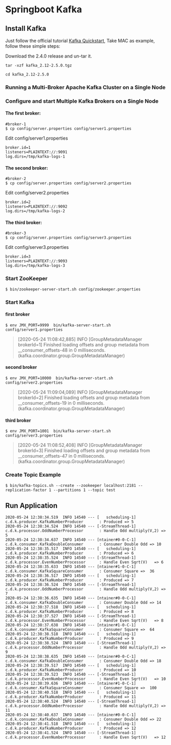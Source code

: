 Springboot Kafka
===================



## <i class="icon-folder-open"></i> Install Kafka

Just follow the official tutorial [Kafka Quickstart](https://kafka.apache.org/quickstart),
Take MAC as example, follow these simple steps: 

Download the 2.4.0 release and un-tar it.


```
tar -xzf kafka_2.12-2.5.0.tgz

cd kafka_2.12-2.5.0
```


### Running a Multi-Broker Apache Kafka Cluster on a Single Node

### Configure and start Multiple Kafka Brokers on a Single Node

#### The first broker:
```
#broker-1
$ cp config/server.properties config/server1.properties
```

Edit config/server1.properties

```
broker.id=1
listeners=PLAINTEXT://:9091
log.dirs=/tmp/kafka-logs-1
```

#### The second broker:
```
#broker-2
$ cp config/server.properties config/server2.properties
```

Edit config/server2.properties

```
broker.id=2
listeners=PLAINTEXT://:9092
log.dirs=/tmp/kafka-logs-2
```

#### The third broker:
```
#broker-3
$ cp config/server.properties config/server3.properties
```
Edit config/server3.properties

```
broker.id=3
listeners=PLAINTEXT://:9093
log.dirs=/tmp/kafka-logs-3
```

### Start ZooKeeper 

```
$ bin/zookeeper-server-start.sh config/zookeeper.properties
```

### Start Kafka
#### first broker 
```
$ env JMX_PORT=9999  bin/kafka-server-start.sh config/server1.properties
```
> [2020-05-24 11:08:42,885] INFO [GroupMetadataManager brokerId=1] Finished loading offsets and group metadata from __consumer_offsets-48 in 0 milliseconds. (kafka.coordinator.group.GroupMetadataManager)


#### second broker 
```
$ env JMX_PORT=10000  bin/kafka-server-start.sh config/server2.properties
```
> [2020-05-24 11:09:04,089] INFO [GroupMetadataManager brokerId=2] Finished loading offsets and group metadata from __consumer_offsets-19 in 0 milliseconds. (kafka.coordinator.group.GroupMetadataManager)


#### third broker 
```
$ env JMX_PORT=1001  bin/kafka-server-start.sh config/server3.properties
```
> [2020-05-24 11:08:52,408] INFO [GroupMetadataManager brokerId=3] Finished loading offsets and group metadata from __consumer_offsets-47 in 0 milliseconds. (kafka.coordinator.group.GroupMetadataManager)


### Create Topic Example
```
$ bin/kafka-topics.sh --create --zookeeper localhost:2181 --replication-factor 1 --partitions 1 --topic test
```

## <i class="icon-folder-open"></i> Run Application

```
2020-05-24 12:38:34.519  INFO 14540 --- [   scheduling-1] c.d.k.producer.KafkaNumberProducer       : Produced => 5
2020-05-24 12:38:34.524  INFO 14540 --- [-StreamThread-1] c.d.k.processor.OddNumberProcessor       : Handle Odd multiply(V,2) => 5
2020-05-24 12:38:34.637  INFO 14540 --- [ntainer#0-0-C-1] c.d.k.consumer.KafkaDoubleConsumer       : Consumer Double Odd => 10
2020-05-24 12:38:35.517  INFO 14540 --- [   scheduling-1] c.d.k.producer.KafkaNumberProducer       : Produced => 6
2020-05-24 12:38:35.524  INFO 14540 --- [-StreamThread-1] c.d.k.processor.EvenNumberProcessor      : Handle Even Sqrt(V)   => 6
2020-05-24 12:38:35.633  INFO 14540 --- [ntainer#1-0-C-1] c.d.k.consumer.KafkaSquareConsumer       : Consumer Square =>  36
2020-05-24 12:38:36.517  INFO 14540 --- [   scheduling-1] c.d.k.producer.KafkaNumberProducer       : Produced => 7
2020-05-24 12:38:36.524  INFO 14540 --- [-StreamThread-1] c.d.k.processor.OddNumberProcessor       : Handle Odd multiply(V,2) => 7
2020-05-24 12:38:36.635  INFO 14540 --- [ntainer#0-0-C-1] c.d.k.consumer.KafkaDoubleConsumer       : Consumer Double Odd => 14
2020-05-24 12:38:37.518  INFO 14540 --- [   scheduling-1] c.d.k.producer.KafkaNumberProducer       : Produced => 8
2020-05-24 12:38:37.527  INFO 14540 --- [-StreamThread-1] c.d.k.processor.EvenNumberProcessor      : Handle Even Sqrt(V)   => 8
2020-05-24 12:38:37.638  INFO 14540 --- [ntainer#1-0-C-1] c.d.k.consumer.KafkaSquareConsumer       : Consumer Square =>  64
2020-05-24 12:38:38.518  INFO 14540 --- [   scheduling-1] c.d.k.producer.KafkaNumberProducer       : Produced => 9
2020-05-24 12:38:38.524  INFO 14540 --- [-StreamThread-1] c.d.k.processor.OddNumberProcessor       : Handle Odd multiply(V,2) => 9
2020-05-24 12:38:38.635  INFO 14540 --- [ntainer#0-0-C-1] c.d.k.consumer.KafkaDoubleConsumer       : Consumer Double Odd => 18
2020-05-24 12:38:39.517  INFO 14540 --- [   scheduling-1] c.d.k.producer.KafkaNumberProducer       : Produced => 10
2020-05-24 12:38:39.523  INFO 14540 --- [-StreamThread-1] c.d.k.processor.EvenNumberProcessor      : Handle Even Sqrt(V)   => 10
2020-05-24 12:38:39.636  INFO 14540 --- [ntainer#1-0-C-1] c.d.k.consumer.KafkaSquareConsumer       : Consumer Square =>  100
2020-05-24 12:38:40.518  INFO 14540 --- [   scheduling-1] c.d.k.producer.KafkaNumberProducer       : Produced => 11
2020-05-24 12:38:40.524  INFO 14540 --- [-StreamThread-1] c.d.k.processor.OddNumberProcessor       : Handle Odd multiply(V,2) => 11
2020-05-24 12:38:40.637  INFO 14540 --- [ntainer#0-0-C-1] c.d.k.consumer.KafkaDoubleConsumer       : Consumer Double Odd => 22
2020-05-24 12:38:41.518  INFO 14540 --- [   scheduling-1] c.d.k.producer.KafkaNumberProducer       : Produced => 12
2020-05-24 12:38:41.524  INFO 14540 --- [-StreamThread-1] c.d.k.processor.EvenNumberProcessor      : Handle Even Sqrt(V)   => 12
```


